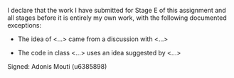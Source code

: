 I declare that the work I have submitted for Stage E of this assignment and all stages before it is entirely my own work, with the following documented exceptions:

* The idea of <...> came from a discussion with <...>

* The code in class <...> uses an idea suggested by <...>

Signed:  Adonis Mouti (u6385898)

